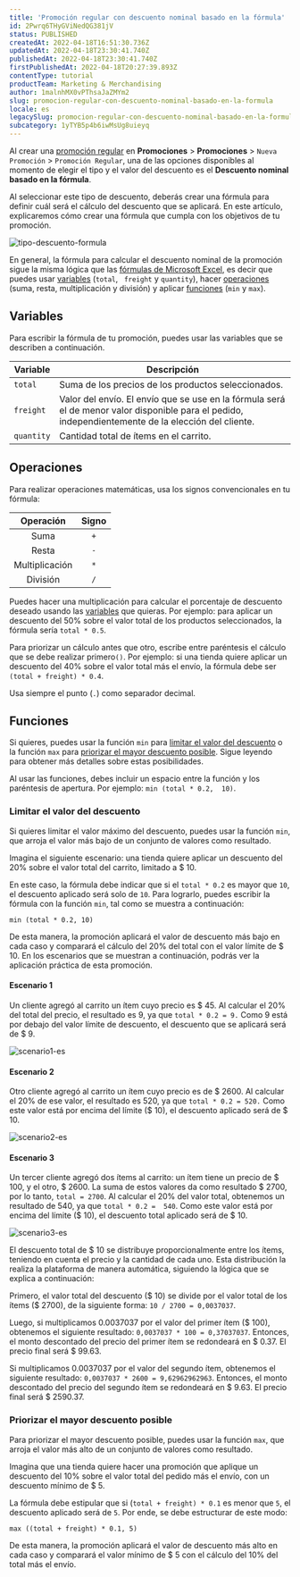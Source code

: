 ```yaml
---
title: 'Promoción regular con descuento nominal basado en la fórmula'
id: 2Pwrq6THyGViNedQG381jV
status: PUBLISHED
createdAt: 2022-04-18T16:51:30.736Z
updatedAt: 2022-04-18T23:30:41.740Z
publishedAt: 2022-04-18T23:30:41.740Z
firstPublishedAt: 2022-04-18T20:27:39.893Z
contentType: tutorial
productTeam: Marketing & Merchandising
author: 1malnhMX0vPThsaJaZMYm2
slug: promocion-regular-con-descuento-nominal-basado-en-la-formula
locale: es
legacySlug: promocion-regular-con-descuento-nominal-basado-en-la-formula
subcategory: 1yTYB5p4b6iwMsUg8uieyq
---
```


Al crear una [promoción regular](https://help.vtex.com/es/tutorial/registro-promocion-regular--tutorials_327) en **Promociones** > **Promociones** > <code>Nueva Promoción</code> > <code>Promoción Regular</code>, una de las opciones disponibles al momento de elegir el tipo y el valor del descuento es el __Descuento nominal basado en la fórmula__.

Al seleccionar este tipo de descuento, deberás crear una fórmula para definir cuál será el cálculo del descuento que se aplicará. En este artículo, explicaremos cómo crear una fórmula que cumpla con los objetivos de tu promoción.

![tipo-descuento-formula](//images.ctfassets.net/alneenqid6w5/5NTM35GkPQtUzA6CKDco9q/cb74d4e22b46f159aee6f51a09fe4646/desc-es.PNG)

En general, la fórmula para calcular el descuento nominal de la promoción sigue la misma lógica que las [fórmulas de Microsoft Excel](https://support.microsoft.com/pt-br/office/f%C3%B3rmulas-e-fun%C3%A7%C3%B5es-294d9486-b332-48ed-b489-abe7d0f9eda9), es decir que puedes usar [variables](#variables) (`total`, ` freight` y `quantity`), hacer [operaciones](#operaciones) (suma, resta, multiplicación y división) y aplicar [funciones](#funciones) (`min` y `max`).

## Variables

Para escribir la fórmula de tu promoción, puedes usar las variables que se describen a continuación.

| **Variable** | **Descripción** |
|---|---|
| `total` | Suma de los precios de los productos seleccionados. |
| `freight` | Valor del envío. El envío que se use en la fórmula será el de menor valor disponible para el pedido, independientemente de la elección del cliente. |
| `quantity` | Cantidad total de ítems en el carrito. |

## Operaciones

Para realizar operaciones matemáticas, usa los signos convencionales en tu fórmula:

| **Operación** | **Signo** |
|:---:|:---:|
| Suma | `+` |
| Resta | `-` |
| Multiplicación | `*` |
| División | `/` |

Puedes hacer una multiplicación para calcular el porcentaje de descuento deseado usando las [variables](#variables) que quieras. Por ejemplo: para aplicar un descuento del 50% sobre el valor total de los productos seleccionados, la fórmula sería `total * 0.5`.

Para priorizar un cálculo antes que otro, escribe entre paréntesis el cálculo que se debe realizar primero`()`. Por ejemplo: si una tienda quiere aplicar un descuento del 40% sobre el valor total más el envío, la fórmula debe ser `(total + freight) * 0.4`.

<div class="alert alert-info">
  <p>Usa siempre el punto (<code>.</code>) como separador decimal.</p>
</div>

## Funciones

Si quieres, puedes usar la función `min` para [limitar el valor del descuento](#limitar-el-valor-del-descuento) o la función `max` para [priorizar el mayor descuento posible](#priorizar-el-mayor-descuento-posible). Sigue leyendo para obtener más detalles sobre estas posibilidades.

<div class="alert alert-info">
<p>Al usar las funciones, debes incluir un espacio entre la función y los paréntesis de apertura. Por ejemplo: <code>min (total * 0.2,  10)</code>.</p>
</div>

### Limitar el valor del descuento

Si quieres limitar el valor máximo del descuento, puedes usar la función `min`, que arroja el valor más bajo de un conjunto de valores como resultado.

Imagina el siguiente escenario: una tienda quiere aplicar un descuento del 20% sobre el valor total del carrito, limitado a $ 10.

En este caso, la fórmula debe indicar que si el `total * 0.2` es mayor que `10`, el descuento aplicado será solo de `10`. Para lograrlo, puedes escribir la fórmula con la función `min`, tal como se muestra a continuación:

```
min (total * 0.2, 10)
```

De esta manera, la promoción aplicará el valor de descuento más bajo en cada caso y comparará el cálculo del 20% del total con el valor límite de $ 10. En los escenarios que se muestran a continuación, podrás ver la aplicación práctica de esta promoción.

#### Escenario 1

Un cliente agregó al carrito un ítem cuyo precio es $ 45. Al calcular el 20% del total del precio, el resultado es 9, ya que `total * 0.2 = 9.` Como 9 está por debajo del valor límite de descuento, el descuento que se aplicará será de $ 9.

![scenario1-es](//images.ctfassets.net/alneenqid6w5/22tobaXfukykfntCXBpISS/d85aee72b0ba9e25aa9174d1adfa8bd6/scenario1-es.png)

#### Escenario 2

Otro cliente agregó al carrito un ítem cuyo precio es de $ 2600. Al calcular el 20% de ese valor, el resultado es 520, ya que `total * 0.2 = 520.` Como este valor está por encima del límite ($ 10), el descuento aplicado será de $ 10.

![scenario2-es](//images.ctfassets.net/alneenqid6w5/6M3rMa2VKBXNtDV44J3x5w/281dfb618c4116d64023a38182f775ae/scenario2-es.png)

#### Escenario 3

Un tercer cliente agregó dos ítems al carrito: un ítem tiene un precio de $ 100, y el otro, $ 2600. La suma de estos valores da como resultado $ 2700, por lo tanto, `total = 2700`. Al calcular el 20% del valor total, obtenemos un resultado de 540, ya que `total * 0.2 =  540`. Como este valor está por encima del límite ($ 10), el descuento total aplicado será de $ 10.

![scenario3-es](//images.ctfassets.net/alneenqid6w5/2lYHI6Iw0pZ8sOyN282TDr/bc0bd5ef72252b31779b9b6df92fbdf4/scenario3-es.png)

El descuento total de $ 10 se distribuye proporcionalmente entre los ítems, teniendo en cuenta el precio y la cantidad de cada uno. Esta distribución la realiza la plataforma de manera automática, siguiendo la lógica que se explica a continuación:

Primero, el valor total del descuento ($ 10) se divide por el valor total de los ítems ($ 2700), de la siguiente forma: `10 / 2700 = 0,0037037`.

Luego, si multiplicamos 0.0037037 por el valor del primer ítem ($ 100), obtenemos el siguiente resultado: `0,0037037 * 100 = 0,37037037`. Entonces, el monto descontado del precio del primer ítem se redondeará en $ 0.37. El precio final será $ 99.63.

Si multiplicamos 0.0037037 por el valor del segundo ítem, obtenemos el siguiente resultado: `0,0037037 * 2600 = 9,62962962963`. Entonces, el monto descontado del precio del segundo ítem se redondeará en $ 9.63. El precio final será $ 2590.37.

### Priorizar el mayor descuento posible

Para priorizar el mayor descuento posible, puedes usar la función `max`, que arroja el valor más alto de un conjunto de valores como resultado.

Imagina que una tienda quiere hacer una promoción que aplique un descuento del 10% sobre el valor total del pedido más el envío, con un descuento mínimo de $ 5.

La fórmula debe estipular que si (`total + freight) * 0.1` es menor que `5`, el descuento aplicado será de `5`. Por ende, se debe estructurar de este modo:

```
max ((total + freight) * 0.1, 5)
```

De esta manera, la promoción aplicará el valor de descuento más alto en cada caso y comparará el valor mínimo de $ 5 con el cálculo del 10% del total más el envío.
